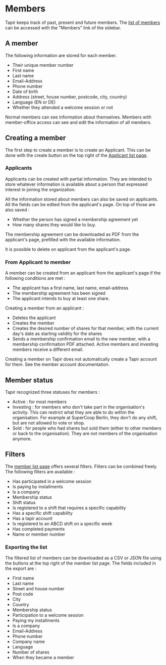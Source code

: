 # Members

Tapir keeps track of past, present and future members.
The [list of members](https://members-test.supercoop.de/coop/member/) can be accessed with the "Members" link of the
sidebar.

## A member

The following information are stored for each member.

- Their unique member number
- First name
- Last name
- Email-Address
- Phone number
- Date of birth
- Address (street, house number, postcode, city, country)
- Language (EN or DE)
- Whether they attended a welcome session or not

Normal members can see information about themselves.
Members with member-office access can see and edit the information of all members.

## Creating a member

The first step to create a member is to create an Applicant. This can be done with the create button on the top right of
the [Applicant list page](https://members-test.supercoop.de/coop/user/draft/).

### Applicants

Applicants can be created with partial information. They are intended to store whatever information is available about a
person that expressed interest in joining the organization.

All the information stored about members can also be saved on applicants. All the fields can be edited from the
applicant's page.
On top of those are also saved :

- Whether the person has signed a membership agreement yet
- How many shares they would like to buy.

The membership agreement can be downloaded as PDF from the applicant's page, prefilled with the available information.

It is possible to delete on applicant from the applicant's page.

### From Applicant to member

A member can be created from an applicant from the applicant's page if the following conditions are met :

- The applicant has a first name, last name, email-address
- The membership agreement has been signed
- The applicant intends to buy at least one share.

Creating a member from an applicant :

- Deletes the applicant
- Creates the member
- Creates the desired number of shares for that member, with the current day's date as starting validity for the shares
- Sends a membership confirmation email to the new member, with a membership confirmation PDF attached. Active members
  and investing members receive a different email.

Creating a member on Tapir does not automatically create a Tapir account for them. See the member account documentation.

## Member status

Tapir recognized three statuses for members :

- Active : for most members
- Investing : for members who don't take part in the organisation's activity. This can restrict what they
  are able to do within the organisation. For example at SuperCoop Berlin, they don't do any shift, but are not allowed
  to vote or shop.
- Sold : for people who had shares but sold them (either to other members or back to the organisation). They are not
  members of the organisation anymore.

## Filters

The [member list page](https://members-test.supercoop.de/coop/member/) offers several filters. Filters can be combined
freely. The following filters are available :

- Has participated in a welcome session
- Is paying by installments
- Is a company
- Membership status
- Shift status
- Is registered to a shift that requires a specific capability
- Has a specific shift capability
- Has a tapir account
- Is registered to an ABCD shift on a specific week
- Has completed payments
- Name or member number

### Exporting the list

The filtered list of members can be downloaded as a CSV or JSON file using the buttons at the top right of the member
list page. The fields included in the export are :

- First name
- Last name
- Street and house number
- Post code
- City
- Country
- Membership status
- Participation to a welcome session
- Paying my installments
- Is a company
- Email-Address
- Phone number
- Company name
- Language
- Number of shares
- When they became a member